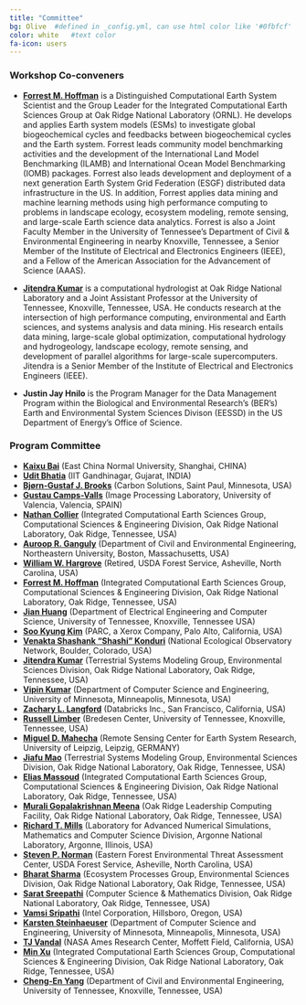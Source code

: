 ```yaml
---
title: "Committee"
bg: Olive  #defined in _config.yml, can use html color like '#0fbfcf'
color: white   #text color
fa-icon: users
---
```

### Workshop Co-conveners

 * <a target="_blank" href="https://www.ornl.gov/staff-profile/forrest-hoffman"><b>Forrest M. Hoffman</b></a> is a Distinguished Computational Earth System Scientist and the Group Leader for the Integrated Computational Earth Sciences Group at Oak Ridge National Laboratory (ORNL). He develops and applies Earth system models (ESMs) to investigate global biogeochemical cycles and feedbacks between biogeochemical cycles and the Earth system. Forrest leads community model benchmarking activities and the development of the International Land Model Benchmarking (ILAMB) and International Ocean Model Benchmarking (IOMB) packages. Forrest also leads development and deployment of a next generation Earth System Grid Federation (ESGF) distributed data infrastructure in the US. In addition, Forrest applies data mining and machine learning methods using high performance computing to problems in landscape ecology, ecosystem modeling, remote sensing, and large-scale Earth science data analytics. Forrest is also a Joint Faculty Member in the University of Tennessee’s Department of Civil &amp; Environmental Engineering in nearby Knoxville, Tennessee, a Senior Member of the Institute of Electrical and Electronics Engineers (IEEE), and a Fellow of the American Association for the Advancement of Science (AAAS).

 * <a target="_blank" href="https://www.ornl.gov/staff-profile/jitendra-kuma"> <b>Jitendra Kumar</b></a> is a computational hydrologist at Oak Ridge National Laboratory and a Joint Assistant Professor at the University of Tennessee, Knoxville, Tennessee, USA. He conducts research at the intersection of high performance computing, environmental and Earth sciences, and systems analysis and data mining. His research entails data mining, large-scale global optimization, computational hydrology and hydrogeology, landscape ecology, remote sensing, and development of parallel algorithms for large-scale supercomputers. Jitendra is a Senior Member of the Institute of Electrical and Electronics Engineers (IEEE).

 * <b>Justin Jay Hnilo</b> is the Program Manager for the Data Management Program within the Biological and Environmental Research’s (BER’s) Earth and Environmental System Sciences Divison (EESSD) in the US Department of Energy’s Office of Science.

### Program Committee 

<ul>
 <li> <b><a target="_blank" href="https://faculty.ecnu.edu.cn/_s33/bkx_en/main.psp">Kaixu Bai</a></b> (East China Normal University, Shanghai, CHINA)</li>
 <li> <b><a target="_blank" href="https://www.iitgn.ac.in/faculty/civil/udit.htm">Udit Bhatia</a></b> (IIT Gandhinagar, Gujarat, INDIA)</li>
 <li> <b><a target="_blank" href="https://www.linkedin.com/in/bjornbrooks/">Bj&oslash;rn-Gustaf J. Brooks</a></b> (Carbon Solutions, Saint Paul, Minnesota, USA)</li>
 <li> <b><a target="_blank" href="https://www.uv.es/gcamps/">Gustau Camps-Valls</a></b> (Image Processing Laboratory, University of Valencia, Valencia, SPAIN)</li>
 <li> <b><a target="_blank" href="https://nocollier.github.io/">Nathan Collier</a></b> (Integrated Computational Earth Sciences Group, Computational Sciences &amp; Engineering Division, Oak Ridge National Laboratory, Oak Ridge, Tennessee, USA)</li>
 <li> <b><a target="_blank" href="http://www.civ.neu.edu/people/ganguly-auroop">Auroop R. Ganguly</a></b> (Department of Civil and Environmental Engineering, Northeastern University, Boston, Massachusetts, USA)</li>
 <li> <b><a target="_blank" href="https://www.geobabble.org/~hnw">William W. Hargrove</a></b> (Retired, USDA Forest Service, Asheville, North Carolina, USA)</li>
 <li> <b><a target="_blank" href="https://www.ornl.gov/staff-profile/forrest-hoffman">Forrest M. Hoffman</a></b> (Integrated Computational Earth Sciences Group, Computational Sciences &amp; Engineering Division, Oak Ridge National Laboratory, Oak Ridge, Tennessee, USA)</li>
 <li> <b><a target="_blank" href="http://web.eecs.utk.edu/~huangj/">Jian Huang</a></b> (Department of Electrical Engineering and Computer Science, University of Tennessee, Knoxville, Tennessee USA)</li>
 <li> <b><a target="_blank" href="https://www.linkedin.com/in/soo-kyung-kim-a9758217/">Soo Kyung Kim</a></b> (PARC, a Xerox Company, Palo Alto, California, USA)</li>
 <li> <b><a target="_blank" href="https://www.neonscience.org/person/venkata-shashank-konduri">Venakta Shashank “Shashi” Konduri</a></b> (National Ecological Observatory Network, Boulder, Colorado, USA)</li>
 <li> <b><a target="_blank" href="https://www.ornl.gov/staff-profile/jitendra-kumar">Jitendra Kumar</a></b> (Terrestrial Systems Modeling Group, Environmental Sciences Division, Oak Ridge National Laboratory, Oak Ridge, Tennessee, USA)</li>
 <li> <b><a target="_blank" href="https://www-users.cs.umn.edu/~kumar001/">Vipin Kumar</a></b> (Department of Computer Science and Engineering, University of Minnesota, Minneapolis, Minnesota, USA)</li>
 <li> <b><a target="_blank" href="https://langfordzl.github.io/">Zachary L. Langford</a></b> (Databricks Inc., San Francisco, California, USA)</li>
 <li> <b><a target="_blank" href="https://www.ornl.gov/staff-profile/russell-limber">Russell Limber</a></b> (Bredesen Center, University of Tennessee, Knoxville, Tennessee, USA)</li>
 <li> <b><a target="_blank" href="https://rsc4earth.de/authors/mmahecha/">Miguel D. Mahecha</a></b> (Remote Sensing Center for Earth System Research, University of Leipzig, Leipzig, GERMANY)</li>
 <li> <b><a target="_blank" href="https://www.ornl.gov/staff-profile/jiafu-mao">Jiafu Mao</a></b> (Terrestrial Systems Modeling Group, Environmental Sciences Division, Oak Ridge National Laboratory, Oak Ridge, Tennessee, USA)</li>
 <li> <b><a target="_blank" href="https://www.ornl.gov/staff-profile/elias-massoud">Elias Massoud</a></b> (Integrated Computational Earth Sciences Group, Computational Sciences &amp; Engineering Division, Oak Ridge National Laboratory, Oak Ridge, Tennessee, USA)</li>
 <li> <b><a target="_blank" href="https://sites.google.com/view/muraligm/">Murali Gopalakrishnan Meena</a></b> (Oak Ridge Leadership Computing Facility, Oak Ridge National Laboratory, Oak Ridge, Tennessee, USA)</li>
 <li> <b><a target="_blank" href="https://www.anl.gov/profile/richard-tran-mills">Richard T. Mills</a></b> (Laboratory for Advanced Numerical Simulations, Mathematics and Computer Science Division, Argonne National Laboratory, Argonne, Illinois, USA)</li>
 <li> <b><a target="_blank" href="https://www.srs.fs.usda.gov/staff/429">Steven P. Norman</a></b> (Eastern Forest Environmental Threat Assessment Center, USDA Forest Service, Asheville, North Carolina, USA)</li>
 <li> <b><a target="_blank" href="https://www.ornl.gov/staff-profile/bharat-sharma">Bharat Sharma</a></b> (Ecosystem Processes Group, Environmental Sciences Division, Oak Ridge National Laboratory, Oak Ridge, Tennessee, USA)</li>
 <li> <b><a target="_blank" href="http://sarats.com/">Sarat Sreepathi</a></b> (Computer Science &amp; Mathematics Division, Oak Ridge National Laboratory, Oak Ridge, Tennessee, USA)</li>
 <li> <b><a target="_blank" href="https://www.linkedin.com/in/vamsisripathi/">Vamsi Sripathi</a></b> (Intel Corporation, Hillsboro, Oregon, USA)</li>
 <li> <b><a target="_blank" href="http://www-users.cs.umn.edu/~ksteinha/">Karsten Steinhaeuser</a></b> (Department of Computer Science and Engineering, University of Minnesota, Minneapolis, Minnesota, USA)</li>
 <li> <b><a target="_blank" href="https://thomasvandal.com/">TJ Vandal</a></b> (NASA Ames Research Center, Moffett Field, California, USA)</li>
 <li> <b><a target="_blank" href="https://www.ornl.gov/staff-profile/min-xu">Min Xu</a></b> (Integrated Computational Earth Sciences Group, Computational Sciences &amp; Engineering Division, Oak Ridge National Laboratory, Oak Ridge, Tennessee, USA)</li>
 <li> <b><a target="_blank" href="https://www.linkedin.com/in/cheng-en-yang-38665698/">Cheng-En Yang</a></b> (Department of Civil and Environmental Engineering, University of Tennessee, Knoxville, Tennessee, USA)</li>
</ul>
